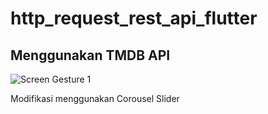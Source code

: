 # http_request_rest_api_flutter

## Menggunakan TMDB API 
![Screen Gesture 1](images/01.gif)

Modifikasi menggunakan Corousel Slider
